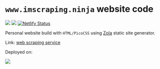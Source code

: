 # `www.imscraping.ninja` website code

![](https://img.shields.io/badge/html-ok-yellowgreen.svg)
![](https://img.shields.io/badge/markup-markdown-brightgreen.svg)
[![Netlify Status](https://api.netlify.com/api/v1/badges/50944205-1a4f-4d22-9dd5-6d768ffca7d4/deploy-status)](https://app.netlify.com/sites/imscrapingninja/deploys)

Personal website build with `HTML/PicoCSS` using [Zola](https://www.getzola.org) static site generator.

Link: [web scraping service](http://www.imscraping.ninja)

Deployed on:

[![](https://www.netlify.com/img/global/badges/netlify-color-accent.svg)](https://www.netlify.com)

